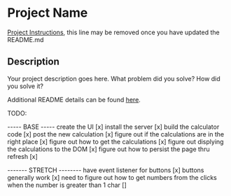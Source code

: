 # Project Name

[Project Instructions](./INSTRUCTIONS.md), this line may be removed once you have updated the README.md

## Description

Your project description goes here. What problem did you solve? How did you solve it?

Additional README details can be found [here](https://github.com/PrimeAcademy/readme-template/blob/master/README.md).

TODO:

----- BASE -----
create the UI [x]
install the server [x]
build the calculator code [x]
post the new calculation [x]
figure out if the calculations are in the right place [x]
figure out how to get the calculations [x]
figure out displying the calculations to the DOM [x]
figure out how to persist the page thru refresh [x]

------- STRETCH --------
have event listener for buttons [x]
buttons generally work [x]
need to figure out how to get numbers from the clicks when
the number is greater than 1 char []


